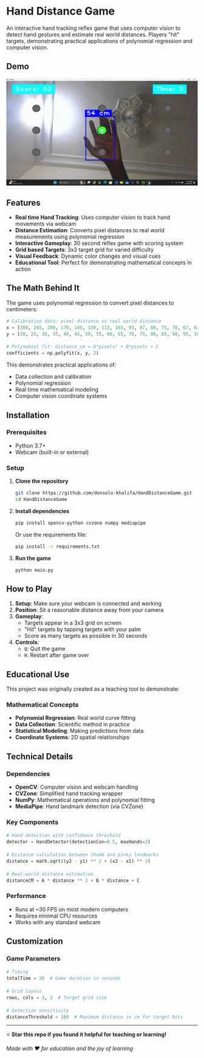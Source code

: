 # Hand Distance Game 

An interactive hand tracking reflex game that uses computer vision to detect hand gestures and estimate real world distances. Players "hit" targets, demonstrating practical applications of polynomial regression and computer vision.

## Demo

![Game Preview](thumbnail.png)


## Features

- **Real time Hand Tracking**: Uses computer vision to track hand movements via webcam
- **Distance Estimation**: Converts pixel distances to real world measurements using polynomial regression
- **Interactive Gameplay**: 30 second reflex game with scoring system
- **Grid based Targets**: 3x3 target grid for varied difficulty
- **Visual Feedback**: Dynamic color changes and visual cues
- **Educational Tool**: Perfect for demonstrating mathematical concepts in action

## The Math Behind It

The game uses polynomial regression to convert pixel distances to centimeters:

```python
# Calibration data: pixel distance vs real world distance
x = [300, 245, 200, 170, 145, 130, 112, 103, 93, 87, 80, 75, 70, 67, 62, 59, 57]  # pixels
y = [20, 25, 30, 35, 40, 45, 50, 55, 60, 65, 70, 75, 80, 85, 90, 95, 100]      # cm

# Polynomial fit: distance_cm = A*pixels² + B*pixels + C
coefficients = np.polyfit(x, y, 2)
```

This demonstrates practical applications of:
- Data collection and calibration
- Polynomial regression
- Real time mathematical modeling
- Computer vision coordinate systems

## Installation

### Prerequisites

- Python 3.7+
- Webcam (built-in or external)

### Setup

1. **Clone the repository**
   ```bash
   git clone https://github.com/donsolo-khalifa/HandDistanceGame.git
   cd HandDistanceGame
   ```

2. **Install dependencies**
   ```bash
   pip install opencv-python cvzone numpy mediapipe
   ```

   Or use the requirements file:
   ```bash
   pip install -r requirements.txt
   ```

3. **Run the game**
   ```bash
   python main.py
   ```

## How to Play

1. **Setup**: Make sure your webcam is connected and working
2. **Position**: Sit a reasonable distance away from your camera 
3. **Gameplay**: 
   - Targets appear in a 3x3 grid on screen
   - "Hit" targets by tapping targets with your palm
   - Score as many targets as possible in 30 seconds
4. **Controls**:
   - `Q`: Quit the game
   - `R`: Restart after game over

## Educational Use

This project was originally created as a teaching tool to demonstrate:

### Mathematical Concepts
- **Polynomial Regression**: Real world curve fitting
- **Data Collection**: Scientific method in practice  
- **Statistical Modeling**: Making predictions from data
- **Coordinate Systems**: 2D spatial relationships

## Technical Details

### Dependencies
- **OpenCV**: Computer vision and webcam handling
- **CVZone**: Simplified hand tracking wrapper
- **NumPy**: Mathematical operations and polynomial fitting
- **MediaPipe**: Hand landmark detection (via CVZone)

### Key Components
```python
# Hand detection with confidence threshold
detector = HandDetector(detectionCon=0.5, maxHands=2)

# Distance calculation between thumb and pinky landmarks
distance = math.sqrt((y2 - y1) ** 2 + (x2 - x1) ** 2)

# Real-world distance estimation
distanceCM = A * distance ** 2 + B * distance + C
```

### Performance
- Runs at ~30 FPS on most modern computers
- Requires minimal CPU resources
- Works with any standard webcam

## Customization

### Game Parameters
```python
# Timing
totalTime = 30  # Game duration in seconds

# Grid layout
rows, cols = 3, 3  # Target grid size

# Detection sensitivity
distanceThreshold = 100  # Maximum distance in cm for target hits
```


---

⭐ **Star this repo if you found it helpful for teaching or learning!**

*Made with ❤️ for education and the joy of learning*
